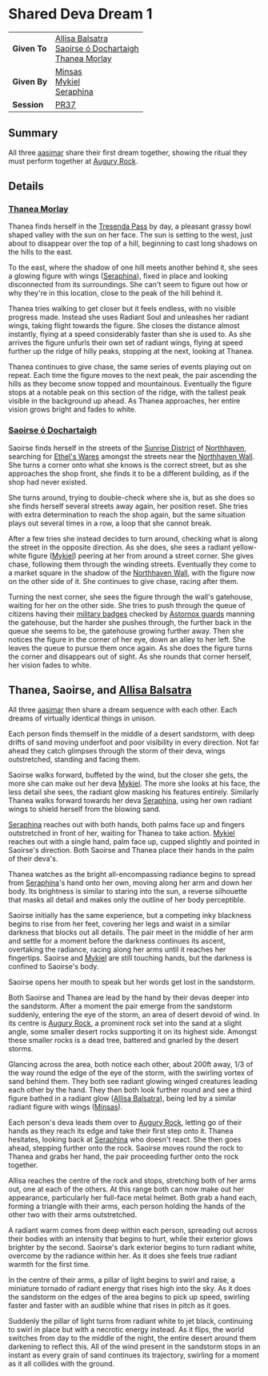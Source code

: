 # Shared Deva Dream 1

|||
|---|---|
| **Given To** | [Allisa Balsatra](../characters/allisa-balsatra.md)<br>[Saoirse ó Dochartaigh](../characters/saoirse-o-dochartaigh.md)<br>[Thanea Morlay](../characters/thanea-morlay.md) |
| **Given By** | [Minsas](../characters/minsas.md)<br>[Mykiel](../characters/mykiel.md)<br>[Seraphina](../characters/seraphina.md) |
| **Session** | [PR37](../sessions/PR37.md) |

## Summary

All three [aasimar](../lineages/aasimar.md) share their first dream together, showing the ritual they must perform together at [Augury Rock](../places/topography/landmarks/augury-rock.md).

## Details

### [Thanea Morlay](../characters/thanea-morlay.md)

Thanea finds herself in the [Tresenda Pass](../places/roads/tresenda-pass.md) by day, a pleasant grassy bowl shaped valley with the sun on her face. The sun is setting to the west, just about to disappear over the top of a hill, beginning to cast long shadows on the hills to the east.

To the east, where the shadow of one hill meets another behind it, she sees a glowing figure with wings ([Seraphina](../characters/seraphina.md)), fixed in place and looking disconnected from its surroundings. She can't seem to figure out how or why they're in this location, close to the peak of the hill behind it.

Thanea tries walking to get closer but it feels endless, with no visible progress made. Instead she uses Radiant Soul and unleashes her radiant wings, taking flight towards the figure. She closes the distance almost instantly, flying at a speed considerably faster than she is used to. As she arrives the figure unfurls their own set of radiant wings, flying at speed further up the ridge of hilly peaks, stopping at the next, looking at Thanea.

Thanea continues to give chase, the same series of events playing out on repeat. Each time the figure moves to the next peak, the pair ascending the hills as they become snow topped and mountainous. Eventually the figure stops at a notable peak on this section of the ridge, with the tallest peak visible in the background up ahead. As Thanea approaches, her entire vision grows bright and fades to white.

### [Saoirse ó Dochartaigh](../characters/saoirse-o-dochartaigh.md)

Saoirse finds herself in the streets of the [Sunrise District](../places/settlements/districts/sunrise-district.md) of [Northhaven](../places/settlements/cities/northhaven.md), searching for [Ethel's Wares](../places/buildings/shops/ethels-wares.md) amongst the streets near the [Northhaven Wall](../places/structures/northhaven-wall.md). She turns a corner onto what she knows is the correct street, but as she approaches the shop front, she finds it to be a different building, as if the shop had never existed.

She turns around, trying to double-check where she is, but as she does so she finds herself several streets away again, her position reset. She tries with extra determination to reach the shop again, but the same situation plays out several times in a row, a loop that she cannot break.

After a few tries she instead decides to turn around, checking what is along the street in the opposite direction. As she does, she sees a radiant yellow-white figure ([Mykiel](../characters/mykiel.md)) peering at her from around a street corner. She gives chase, following them through the winding streets. Eventually they come to a market square in the shadow of the [Northhaven Wall](../places/structures/northhaven-wall.md), with the figure now on the other side of it. She continues to give chase, racing after them.

Turning the next corner, she sees the figure through the wall's gatehouse, waiting for her on the other side. She tries to push through the queue of citizens having their [military badges](../civilisations/kingdom-of-astor/military-badges.md) checked by [Astornox guards](../organisations/government/astornox/ranks/astornox-guard.md) manning the gatehouse, but the harder she pushes through, the further back in the queue she seems to be, the gatehouse growing further away. Then she notices the figure in the corner of her eye, down an alley to her left. She leaves the queue to pursue them once again. As she does the figure turns the corner and disappears out of sight. As she rounds that corner herself, her vision fades to white.

## Thanea, Saoirse, and [Allisa Balsatra](../characters/allisa-balsatra.md)

All three [aasimar](../lineages/aasimar.md) then share a dream sequence with each other. Each dreams of virtually identical things in unison.

Each person finds themself in the middle of a desert sandstorm, with deep drifts of sand moving underfoot and poor visibility in every direction. Not far ahead they catch glimpses through the storm of their deva, wings outstretched, standing and facing them.

Saoirse walks forward, buffeted by the wind, but the closer she gets, the more she can make out her deva [Mykiel](../characters/mykiel.md). The more she looks at his face, the less detail she sees, the radiant glow masking his features entirely. Similarly Thanea walks forward towards her deva [Seraphina](../characters/seraphina.md), using her own radiant wings to shield herself from the blowing sand.

[Seraphina](../characters/seraphina.md) reaches out with both hands, both palms face up and fingers outstretched in front of her, waiting for Thanea to take action. [Mykiel](../characters/mykiel.md) reaches out with a single hand, palm face up, cupped slightly and pointed in Saoirse's direction. Both Saoirse and Thanea place their hands in the palm of their deva's.

Thanea watches as the bright all-encompassing radiance begins to spread from [Seraphina](../characters/seraphina.md)'s hand onto her own, moving along her arm and down her body. Its brightness is similar to staring into the sun, a reverse silhouette that masks all detail and makes only the outline of her body perceptible.

Saoirse initially has the same experience, but a competing inky blackness begins to rise from her feet, covering her legs and waist in a similar darkness that blocks out all details. The pair meet in the middle of her arm and settle for a moment before the darkness continues its ascent, overtaking the radiance, racing along her arms until it reaches her fingertips. Saoirse and [Mykiel](../characters/mykiel.md) are still touching hands, but the darkness is confined to Saoirse's body.

Saoirse opens her mouth to speak but her words get lost in the sandstorm.

Both Saoirse and Thanea are lead by the hand by their devas deeper into the sandstorm. After a moment the pair emerge from the sandstorm suddenly, entering the eye of the storm, an area of desert devoid of wind. In its centre is [Augury Rock](../places/topography/landmarks/augury-rock.md), a prominent rock set into the sand at a slight angle, some smaller desert rocks supporting it on its highest side. Amongst these smaller rocks is a dead tree, battered and gnarled by the desert storms.

Glancing across the area, both notice each other, about 200ft away, 1/3 of the way round the edge of the eye of the storm, with the swirling vortex of sand behind them. They both see radiant glowing winged creatures leading each other by the hand. They then both look further round and see a third figure bathed in a radiant glow ([Allisa Balsatra](../characters/allisa-balsatra.md)), being led by a similar radiant figure with wings ([Minsas](../characters/minsas.md)).

Each person's deva leads them over to [Augury Rock](../places/topography/landmarks/augury-rock.md), letting go of their hands as they reach its edge and take their first step onto it. Thanea hesitates, looking back at [Seraphina](../characters/seraphina.md) who doesn't react. She then goes ahead, stepping further onto the rock. Saoirse moves round the rock to Thanea and grabs her hand, the pair proceeding further onto the rock together.

Allisa reaches the centre of the rock and stops, stretching both of her arms out, one at each of the others. At this range both can now make out her appearance, particularly her full-face metal helmet. Both grab a hand each, forming a triangle with their arms, each person holding the hands of the other two with their arms outstretched.

A radiant warm comes from deep within each person, spreading out across their bodies with an intensity that begins to hurt, while their exterior glows brighter by the second. Saoirse's dark exterior begins to turn radiant white, overcome by the radiance within her. As it does she feels true radiant warmth for the first time.

In the centre of their arms, a pillar of light begins to swirl and raise, a miniature tornado of radiant energy that rises high into the sky. As it does the sandstorm on the edges of the area begins to pick up speed, swirling faster and faster with an audible whine that rises in pitch as it goes.

Suddenly the pillar of light turns from radiant white to jet black, continuing to swirl in place but with a necrotic energy instead. As it flips, the world switches from day to the middle of the night, the entire desert around them darkening to reflect this. All of the wind present in the sandstorm stops in an instant as every grain of sand continues its trajectory, swirling for a moment as it all collides with the ground.
